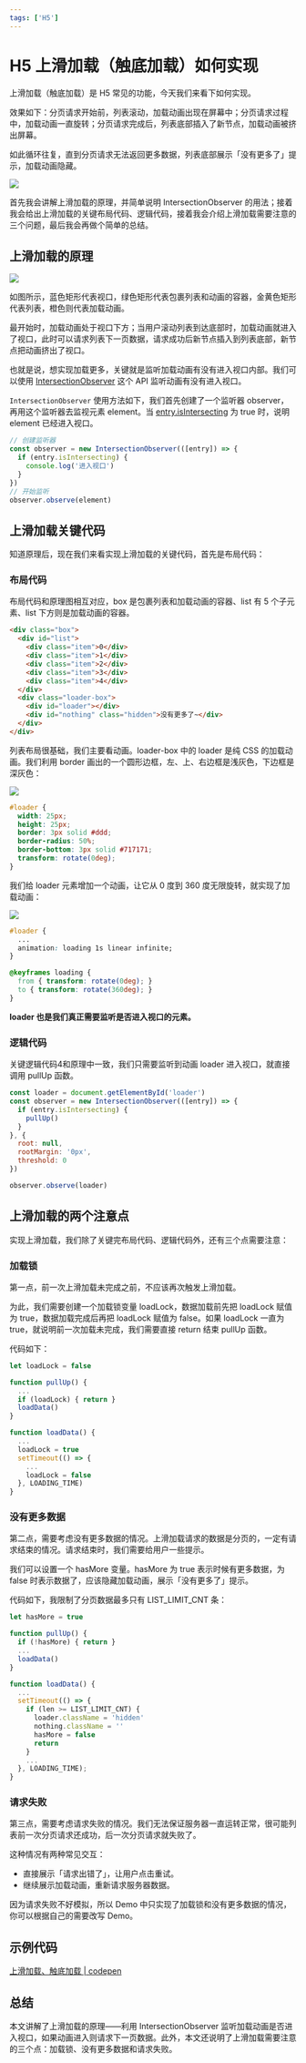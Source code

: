 ```yaml
---
tags: ['H5']
---
```


# H5 上滑加载（触底加载）如何实现

上滑加载（触底加载）是 H5 常见的功能，今天我们来看下如何实现。

效果如下：分页请求开始前，列表滚动，加载动画出现在屏幕中；分页请求过程中，加载动画一直旋转；分页请求完成后，列表底部插入了新节点，加载动画被挤出屏幕。

如此循环往复，直到分页请求无法返回更多数据，列表底部展示「没有更多了」提示，加载动画隐藏。

![](./img/pull-up.gif)

首先我会讲解上滑加载的原理，并简单说明 IntersectionObserver 的用法；接着我会给出上滑加载的关键布局代码、逻辑代码，接着我会介绍上滑加载需要注意的三个问题，最后我会再做个简单的总结。

## 上滑加载的原理

![](./img/principle.png)

如图所示，蓝色矩形代表视口，绿色矩形代表包裹列表和动画的容器，金黄色矩形代表列表，橙色则代表加载动画。

最开始时，加载动画处于视口下方；当用户滚动列表到达底部时，加载动画就进入了视口，此时可以请求列表下一页数据，请求成功后新节点插入到列表底部，新节点把动画挤出了视口。

也就是说，想实现加载更多，关键就是监听加载动画有没有进入视口内部。我们可以使用 [IntersectionObserver](https://developer.mozilla.org/zh-CN/docs/Web/API/IntersectionObserver) 这个 API 监听动画有没有进入视口。

`IntersectionObserver` 使用方法如下，我们首先创建了一个监听器 observer，再用这个监听器去监视元素 element。当 [entry.isIntersecting](https://developer.mozilla.org/en-US/docs/Web/API/IntersectionObserverEntry/isIntersecting) 为 true 时，说明 element 已经进入视口。

```js
// 创建监听器
const observer = new IntersectionObserver(([entry]) => {
  if (entry.isIntersecting) {
    console.log('进入视口')
  }
})
// 开始监听
observer.observe(element)
```

## 上滑加载关键代码

知道原理后，现在我们来看实现上滑加载的关键代码，首先是布局代码：

### 布局代码

布局代码和原理图相互对应，box 是包裹列表和加载动画的容器、list 有 5 个子元素、list 下方则是加载动画的容器。

```html
<div class="box">
  <div id="list">
    <div class="item">0</div>
    <div class="item">1</div>
    <div class="item">2</div>
    <div class="item">3</div>
    <div class="item">4</div>
  </div>
  <div class="loader-box">
    <div id="loader"></div>
    <div id="nothing" class="hidden">没有更多了~</div>
  </div>
</div>
```

列表布局很基础，我们主要看动画。loader-box 中的 loader 是纯 CSS 的加载动画。我们利用 border 画出的一个圆形边框，左、上、右边框是浅灰色，下边框是深灰色：

![](./img/loader.png)

```css
#loader {
  width: 25px;
  height: 25px;
  border: 3px solid #ddd;
  border-radius: 50%;
  border-bottom: 3px solid #717171;
  transform: rotate(0deg);
}
```

我们给 loader 元素增加一个动画，让它从 0 度到 360 度无限旋转，就实现了加载动画：

![](./img/loading.gif)

```css
#loader {
  ...
  animation: loading 1s linear infinite;
}

@keyframes loading {
  from { transform: rotate(0deg); }
  to { transform: rotate(360deg); }
}
```

**loader 也是我们真正需要监听是否进入视口的元素。**

### 逻辑代码

关键逻辑代码4和原理中一致，我们只需要监听到动画 loader 进入视口，就直接调用 pullUp 函数。

```js
const loader = document.getElementById('loader')
const observer = new IntersectionObserver(([entry]) => {
  if (entry.isIntersecting) {
    pullUp()
  }
}, {
  root: null,
  rootMargin: '0px',
  threshold: 0
})

observer.observe(loader)
```

## 上滑加载的两个注意点

实现上滑加载，我们除了关键完布局代码、逻辑代码外，还有三个点需要注意：

### 加载锁

第一点，前一次上滑加载未完成之前，不应该再次触发上滑加载。

为此，我们需要创建一个加载锁变量 loadLock，数据加载前先把 loadLock 赋值为 true，数据加载完成后再把 loadLock 赋值为 false。如果 loadLock 一直为 true，就说明前一次加载未完成，我们需要直接 return 结束 pullUp 函数。

代码如下：

```js
let loadLock = false

function pullUp() {
  ...
  if (loadLock) { return }
  loadData()
}

function loadData() {
  ...
  loadLock = true
  setTimeout(() => {
    ...
    loadLock = false
  }, LOADING_TIME)
}
```

### 没有更多数据

第二点，需要考虑没有更多数据的情况。上滑加载请求的数据是分页的，一定有请求结束的情况。请求结束时，我们需要给用户一些提示。

我们可以设置一个 hasMore 变量。hasMore 为 true 表示时候有更多数据，为 false 时表示数据了，应该隐藏加载动画，展示「没有更多了」提示。

代码如下，我限制了分页数据最多只有 LIST_LIMIT_CNT 条：

```js
let hasMore = true

function pullUp() {
  if (!hasMore) { return }
  ...
  loadData()
}

function loadData() {
  ...
  setTimeout(() => {
    if (len >= LIST_LIMIT_CNT) {
      loader.className = 'hidden'
      nothing.className = ''
      hasMore = false
      return
    }
    ...
  }, LOADING_TIME);
}
```

### 请求失败

第三点，需要考虑请求失败的情况。我们无法保证服务器一直运转正常，很可能列表前一次分页请求还成功，后一次分页请求就失败了。

这种情况有两种常见交互：

- 直接展示「请求出错了」，让用户点击重试。
- 继续展示加载动画，重新请求服务器数据。

因为请求失败不好模拟，所以 Demo 中只实现了加载锁和没有更多数据的情况，你可以根据自己的需要改写 Demo。

## 示例代码

[上滑加载、触底加载 | codepen](https://codepen.io/lijunlin2022/pen/OJrJePE)

## 总结

本文讲解了上滑加载的原理——利用 IntersectionObserver 监听加载动画是否进入视口，如果动画进入则请求下一页数据。此外，本文还说明了上滑加载需要注意的三个点：加载锁、没有更多数据和请求失败。
